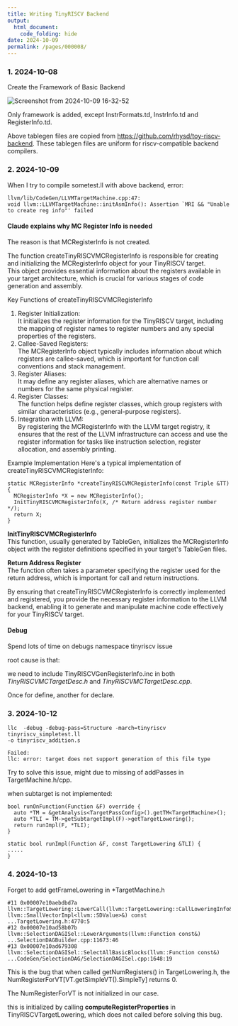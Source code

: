 ```yaml
---
title: Writing TinyRISCV Backend
output:
  html_document:
    code_folding: hide
date: 2024-10-09
permalink: /pages/000008/
---
```


### 1. 2024-10-08

Create the Framework of Basic Backend

![Screenshot from 2024-10-09 16-32-52](https://github.com/user-attachments/assets/a2e5d898-25e0-427d-abe4-6a79dd2eb560)

Only framework is added, except InstrFormats.td, InstrInfo.td and RegisterInfo.td.

Above tablegen files are copied from https://github.com/rhysd/toy-riscv-backend. These tablegen files are uniform for riscv-compatible backend compilers.

### 2. 2024-10-09

When I try to compile sometest.ll with above backend, error:

```console
llvm/lib/CodeGen/LLVMTargetMachine.cpp:47:
void llvm::LLVMTargetMachine::initAsmInfo(): Assertion `MRI && "Unable to create reg info"' failed
```

#### Claude explains why MC Register Info is needed
The reason is that MCRegisterInfo is not created.

The function createTinyRISCVMCRegisterInfo is responsible for creating and initializing the MCRegisterInfo object for your TinyRISCV target.\
This object provides essential information about the registers available in your target architecture, which is crucial for various stages of code generation and assembly.

Key Functions of createTinyRISCVMCRegisterInfo
1. Register Initialization:\
It initializes the register information for the TinyRISCV target, including the mapping of register names to register numbers and any special properties of the registers.
2. Callee-Saved Registers:\
The MCRegisterInfo object typically includes information about which registers are callee-saved, which is important for function call conventions and stack management.
4. Register Aliases:\
It may define any register aliases, which are alternative names or numbers for the same physical register.
5. Register Classes:\
The function helps define register classes, which group registers with similar characteristics (e.g., general-purpose registers).
6. Integration with LLVM:\
By registering the MCRegisterInfo with the LLVM target registry, it ensures that the rest of the LLVM infrastructure can access and use the register information for tasks like instruction selection, register allocation, and assembly printing.

Example Implementation
Here's a typical implementation of createTinyRISCVMCRegisterInfo:

```
static MCRegisterInfo *createTinyRISCVMCRegisterInfo(const Triple &TT) {
  MCRegisterInfo *X = new MCRegisterInfo();
  InitTinyRISCVMCRegisterInfo(X, /* Return address register number */);
  return X;
}

```

**InitTinyRISCVMCRegisterInfo** \
This function, usually generated by TableGen, initializes the MCRegisterInfo object with the register definitions specified in your target's TableGen files.

**Return Address Register** \
The function often takes a parameter specifying the register used for the return address, which is important for call and return instructions.

By ensuring that createTinyRISCVMCRegisterInfo is correctly implemented and registered, you provide the necessary register information to the LLVM backend, enabling it to generate and manipulate machine code effectively for your TinyRISCV target.

#### Debug

Spend lots of time on debugs namespace tinyriscv issue

root cause is that:

we need to include TinyRISCVGenRegisterInfo.inc in both *TinyRISCVMCTargetDesc.h* and *TinyRISCVMCTargetDesc.cpp*.

Once for define, another for declare.

### 3. 2024-10-12

```
llc  -debug -debug-pass=Structure -march=tinyriscv
tinyriscv_simpletest.ll
-o tinyriscv_addition.s

Failed:
llc: error: target does not support generation of this file type
```

Try to solve this issue, might due to missing of addPasses in TargetMachine.h/cpp.

when subtarget is not implemented:

```
bool runOnFunction(Function &F) override {
  auto *TM = &getAnalysis<TargetPassConfig>().getTM<TargetMachine>();
  auto *TLI = TM->getSubtargetImpl(F)->getTargetLowering();
  return runImpl(F, *TLI);
}

static bool runImpl(Function &F, const TargetLowering &TLI) {
.....
}
```

### 4. 2024-10-13

Forget to add getFrameLowering in *TargetMachine.h
```
#11 0x00007e10aebdbd7a llvm::TargetLowering::LowerCall(llvm::TargetLowering::CallLoweringInfo&, llvm::SmallVectorImpl<llvm::SDValue>&) const ...TargetLowering.h:4770:5
#12 0x00007e10ad58b07b llvm::SelectionDAGISel::LowerArguments(llvm::Function const&) ...SelectionDAGBuilder.cpp:11673:46
#13 0x00007e10ad679308 llvm::SelectionDAGISel::SelectAllBasicBlocks(llvm::Function const&) ...CodeGen/SelectionDAG/SelectionDAGISel.cpp:1648:19
```

This is the bug that when called getNumRegisters() in TargetLowering.h, the NumRegisterForVT[VT.getSimpleVT().SimpleTy] returns 0.

The NumRegisterForVT is not initialized in our case.

this is initialized by calling **computeRegisterProperties** in TinyRISCVTargetLowering, which does not called before solving this bug.
